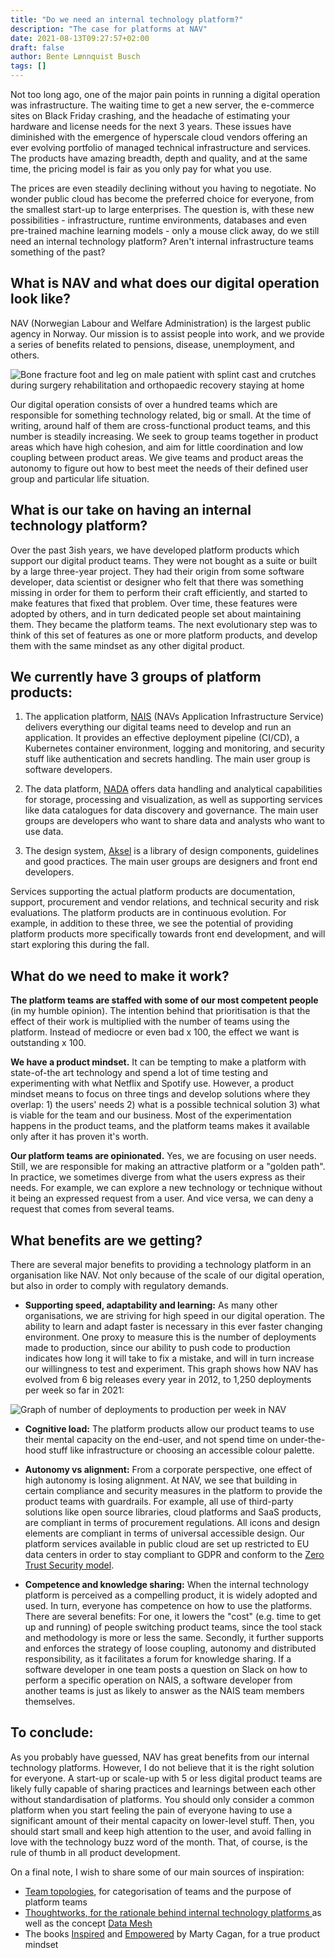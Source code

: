 ```yaml
---
title: "Do we need an internal technology platform?"
description: "The case for platforms at NAV"
date: 2021-08-13T09:27:57+02:00
draft: false
author: Bente Lønnquist Busch
tags: []
---
```



Not too long ago, one of the major pain points in running a digital operation was infrastructure. The waiting time to get a new server, the e-commerce sites on Black Friday crashing, and the headache of estimating your hardware and license needs for the next 3 years. These issues have diminished with the emergence of hyperscale cloud vendors offering an ever evolving portfolio of managed technical infrastructure and services. The products have amazing breadth, depth and quality, and at the same time, the pricing model is fair as you only pay for what you use.

The prices are even steadily declining without you having to negotiate. No wonder public cloud has become the preferred choice for everyone, from the smallest start-up to large enterprises. The question is, with these new possibilities - infrastructure, runtime environments, databases and even pre-trained machine learning models - only a mouse click away, do we still need an internal technology platform? Aren't internal infrastructure teams something of the past?

## What is NAV and what does our digital operation look like?

NAV (Norwegian Labour and Welfare Administration) is the largest public agency in Norway. Our mission is to assist people into work, and we provide a series of benefits related to pensions, disease, unemployment, and others.

![Bone fracture foot and leg on male patient with splint cast and crutches during surgery rehabilitation and orthopaedic recovery staying at home](/blog/images/GettyImages-1159293076.jpg)

Our digital operation consists of over a hundred teams which are responsible for something technology related, big or small. At the time of writing, around half of them are cross-functional product teams, and this number is steadily increasing. We seek to group teams together in product areas which have high cohesion, and aim for little coordination and low coupling between product areas. We give teams and product areas the autonomy to figure out how to best meet the needs of their defined user group and particular life situation.

## What is our take on having an internal technology platform?

Over the past 3ish years, we have developed platform products which support our digital product teams. They were not bought as a suite or built by a large three-year project. They had their origin from some software developer, data scientist or designer who felt that there was something missing in order for them to perform their craft efficiently, and started to make features that fixed that problem. Over time, these features were adopted by others, and in turn dedicated people set about maintaining them. They became the platform teams. The next evolutionary step was to think of this set of features as one or more platform products, and develop them with the same mindset as any other digital product.

## We currently have 3 groups of platform products:

1. The application platform, [NAIS](https://nais.io) (NAVs Application Infrastructure Service) delivers everything our digital teams need to develop and run an application. It provides an effective deployment pipeline (CI/CD), a Kubernetes container environment, logging and monitoring, and security stuff like authentication and secrets handling. The main user group is software developers.

2. The data platform, [NADA]([https://docs.knada.io/) offers data handling and analytical capabilities for storage, processing and visualization, as well as supporting services like data catalogues for data discovery and governance. The main user groups are developers who want to share data and analysts who want to use data.

3. The design system, [Aksel](https://aksel.nav.no/) is a library of design components, guidelines and good practices. The main user groups are designers and front end developers.

Services supporting the actual platform products are documentation, support, procurement and vendor relations, and technical security and risk evaluations. The platform products are in continuous evolution. For example, in addition to these three, we see the potential of providing platform products more specifically towards front end development, and will start exploring this during the fall.

## What do we need to make it work?

**The platform teams are staffed with some of our most competent people** (in my humble opinion). The intention behind that prioritisation is that the effect of their work is multiplied with the number of teams using the platform. Instead of mediocre or even bad x 100, the effect we want is outstanding x 100.

**We have a product mindset.** It can be tempting to make a platform with state-of-the art technology and spend a lot of time testing and experimenting with what Netflix and Spotify use. However, a product mindset means to focus on three tings and develop solutions where they overlap: 1) the users' needs 2) what is a possible technical solution 3) what is viable for the team and our business. Most of the experimentation happens in the product teams, and the platform teams makes it available only after it has proven it's worth.

**Our platform teams are opinionated.** Yes, we are focusing on user needs. Still, we are responsible for making an attractive platform or a "golden path". In practice, we sometimes diverge from what the users express as their needs. For example, we can explore a new technology or technique without it being an expressed request from a user. And vice versa, we can deny a request that comes from several teams.

## What benefits are we getting?

There are several major benefits to providing a technology platform in an organisation like NAV. Not only because of the scale of our digital operation, but also in order to comply with regulatory demands.

* **Supporting speed, adaptability and learning:** As many other organisations, we are striving for high speed in our digital operation. The ability to learn and adapt faster is necessary in this ever faster changing environment. One proxy to measure this is the number of deployments made to production, since our ability to push code to production indicates how long it will take to fix a mistake, and will in turn increase our willingness to test and experiment. This graph shows how NAV has evolved from 6 big releases every year in 2012, to 1,250 deployments per week so far in 2021:

![Graph of number of deployments to production per week in NAV](/blog/images/deployments-per-week.png)

* **Cognitive load:** The platform products allow our product teams to use their mental capacity on the end-user, and not spend time on under-the-hood stuff like infrastructure or choosing an accessible colour palette.

* **Autonomy vs alignment:** From a corporate perspective, one effect of high autonomy is losing alignment. At NAV, we see that building in certain compliance and security measures in the platform to provide the product teams with guardrails. For example, all use of third-party solutions like open source libraries, cloud platforms and SaaS products, are compliant in terms of procurement regulations. All icons and design elements are compliant in terms of universal accessible design. Our platform services available in public cloud are set up restricted to EU data centers in order to stay compliant to GDPR and conform to the [Zero Trust Security model](https://nais.io/blog/posts/2020/09/zero-trust-networking-in-gcp.html).

* **Competence and knowledge sharing:** When the internal technology platform is perceived as a compelling product, it is widely adopted and used. In turn, everyone has competence on how to use the platforms. There are several benefits: For one, it lowers the "cost" (e.g. time to get up and running) of people switching product teams, since the tool stack and methodology is more or less the same. Secondly, it further supports and enforces the strategy of loose coupling, autonomy and distributed responsibility, as it facilitates a forum for knowledge sharing. If a software developer in one team posts a question on Slack on how to perform a specific operation on NAIS, a software developer from another teams is just as likely to answer as the NAIS team members themselves.


## To conclude:

As you probably have guessed, NAV has great benefits from our internal technology platforms. However, I do not believe that it is the right solution for everyone. A start-up or scale-up with 5 or less digital product teams are likely fully capable of sharing practices and learnings between each other without standardisation of platforms. You should only consider a common platform when you start feeling the pain of everyone having to use a significant amount of their mental capacity on lower-level stuff. Then, you should start small and keep high attention to the user, and avoid falling in love with the technology buzz word of the month. That, of course, is the rule of thumb in all product development.


On a final note, I wish to share some of our main sources of inspiration:

* [Team topologies](https://teamtopologies.com/?gclid=EAIaIQobChMIhqPEpeKr8gIVzOd3Ch08nQTAEAAYASAAEgKp4vD_BwE), for categorisation of teams and the purpose of platform teams
* [Thoughtworks, for the rationale behind internal technology platforms ](https://www.thoughtworks.com/perspectives/edition4-platform-strategy/article)as well as the concept [Data Mesh](https://www.thoughtworks.com/what-we-do/data-and-ai/data-mesh)
* The books [Inspired](https://svpg.com/inspired-how-to-create-products-customers-love/) and [Empowered](https://svpg.com/empowered-ordinary-people-extraordinary-products/) by Marty Cagan, for a true product mindset
